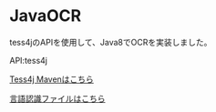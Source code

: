 # JavaOCR
<p>tess4jのAPIを使用して、Java8でOCRを実装しました。</p>
<p>API:tess4j</p>
<p><a href="https://mvnrepository.com/artifact/net.sourceforge.tess4j/tess4j">Tess4j Mavenはこちら</a></p>
<p><a href="https://github.com/tesseract-ocr/tessdata">言語認識ファイルはこちら</p>


